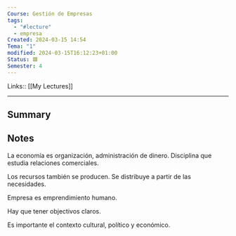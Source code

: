 ```yaml
---
Course: Gestión de Empresas
tags:
  - "#lecture"
  - empresa
Created: 2024-03-15 14:54
Tema: "1"
modified: 2024-03-15T16:12:23+01:00
Status: 🟥
Semester: 4
---
```

Links:: [[My Lectures]]
___

## Summary

## Notes

La economía es organización, administración de dinero. Disciplina que estudia relaciones comerciales.


Los recursos también se producen. Se distribuye a partir de las necesidades.

Empresa es emprendimiento humano.

Hay que tener objectivos claros.

Es importante el contexto cultural, político y económico.

